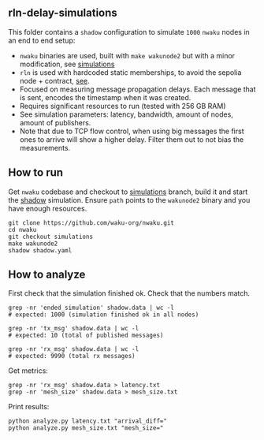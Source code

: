 ## rln-delay-simulations

This folder contains a `shadow` configuration to simulate `1000` `nwaku` nodes in an end to end setup:
* `nwaku` binaries are used, built with `make wakunode2` but with a minor modification, see [simulations](https://github.com/waku-org/nwaku/compare/master...simulations)
* `rln` is used with hardcoded static memberships, to avoid the sepolia node + contract, [see](https://raw.githubusercontent.com/waku-org/nwaku/master/waku/waku_rln_relay/constants.nim).
* Focused on measuring message propagation delays. Each message that is sent, encodes the timestamp when it was created.
* Requires significant resources to run (tested with 256 GB RAM)
* See simulation parameters: latency, bandwidth, amount of nodes, amount of publishers.
* Note that due to TCP flow control, when using big messages the first ones to arrive will show a higher delay. Filter them out to not bias the measurements.

## How to run

Get `nwaku` codebase and checkout to [simulations](https://github.com/waku-org/nwaku/tree/simulations) branch, build it and start the [shadow](https://github.com/shadow/shadow) simulation. Ensure `path` points to the `wakunode2` binary and you have enough resources.

```
git clone https://github.com/waku-org/nwaku.git
cd nwaku
git checkout simulations
make wakunode2
shadow shadow.yaml
```

## How to analyze

First check that the simulation finished ok. Check that the numbers match.
```
grep -nr 'ended_simulation' shadow.data | wc -l
# expected: 1000 (simulation finished ok in all nodes)

grep -nr 'tx_msg' shadow.data | wc -l
# expected: 10 (total of published messages)

grep -nr 'rx_msg' shadow.data | wc -l
# expected: 9990 (total rx messages)
```

Get metrics:
```
grep -nr 'rx_msg' shadow.data > latency.txt
grep -nr 'mesh_size' shadow.data > mesh_size.txt
```

Print results:
```
python analyze.py latency.txt "arrival_diff="
python analyze.py mesh_size.txt "mesh_size="
```